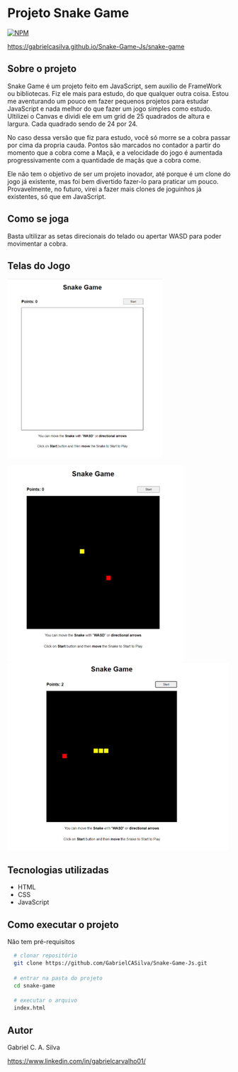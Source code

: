 # Projeto Snake Game
[![NPM](https://img.shields.io/npm/l/react)](https://github.com/GabrielCASilva/Snake-Game-Js/blob/main/LICENSE)

https://gabrielcasilva.github.io/Snake-Game-Js/snake-game

## Sobre o projeto

Snake Game é um projeto feito em JavaScript, sem auxilio de FrameWork ou bibliotecas. Fiz ele mais para estudo, do que qualquer outra coisa. Estou me aventurando um pouco em fazer pequenos projetos para estudar JavaScript e nada melhor do que fazer um jogo simples como estudo. Ultilizei o Canvas e dividi ele em um grid de 25 quadrados de altura e largura. Cada quadrado sendo de 24 por 24.

No caso dessa versão que fiz para estudo, você só morre se a cobra passar por cima da propria cauda. Pontos são marcados no contador a partir do momento que a cobra come a Maçã, e a velocidade do jogo é aumentada progressivamente com a quantidade de maçãs que a cobra come.

Ele não tem o objetivo de ser um projeto inovador, até porque é um clone do jogo já existente, mas foi bem divertido fazer-lo para praticar um pouco. Provavelmente, no futuro, virei a fazer mais clones de joguinhos já existentes, só que em JavaScript.

## Como se joga

Basta ultilizar as setas direcionais do telado ou apertar WASD para poder movimentar a cobra.

## Telas do Jogo

<img src="https://github.com/GabrielCASilva/assets/blob/main/img-projeto-snake-game/Snake-game-2.png" width="350"/> 
<br>

<img src="https://github.com/GabrielCASilva/assets/blob/main/img-projeto-snake-game/Snake-game-3.png" width="400"/> <img src="https://github.com/GabrielCASilva/assets/blob/main/img-projeto-snake-game/Snake-game-1.png" width="500"/>

## Tecnologias utilizadas
-  HTML
-  CSS
-  JavaScript

## Como executar o projeto
Não tem pré-requisitos

```bash
  # clonar repositório
  git clone https://github.com/GabrielCASilva/Snake-Game-Js.git

  # entrar na pasta do projeto
  cd snake-game

  # executar o arquivo
  index.html
```

## Autor

Gabriel C. A. Silva

https://www.linkedin.com/in/gabrielcarvalho01/
